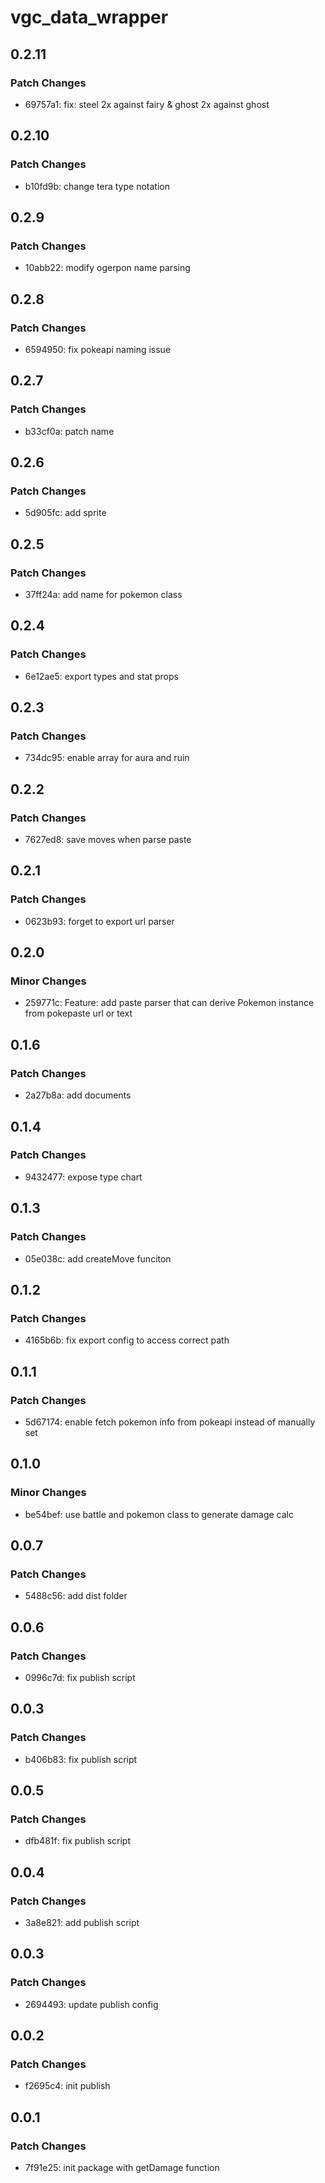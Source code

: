 # vgc_data_wrapper

## 0.2.11

### Patch Changes

- 69757a1: fix: steel 2x against fairy & ghost 2x against ghost

## 0.2.10

### Patch Changes

- b10fd9b: change tera type notation

## 0.2.9

### Patch Changes

- 10abb22: modify ogerpon name parsing

## 0.2.8

### Patch Changes

- 6594950: fix pokeapi naming issue

## 0.2.7

### Patch Changes

- b33cf0a: patch name

## 0.2.6

### Patch Changes

- 5d905fc: add sprite

## 0.2.5

### Patch Changes

- 37ff24a: add name for pokemon class

## 0.2.4

### Patch Changes

- 6e12ae5: export types and stat props

## 0.2.3

### Patch Changes

- 734dc95: enable array for aura and ruin

## 0.2.2

### Patch Changes

- 7627ed8: save moves when parse paste

## 0.2.1

### Patch Changes

- 0623b93: forget to export url parser

## 0.2.0

### Minor Changes

- 259771c: Feature: add paste parser that can derive Pokemon instance from pokepaste url or text

## 0.1.6

### Patch Changes

- 2a27b8a: add documents

## 0.1.4

### Patch Changes

- 9432477: expose type chart

## 0.1.3

### Patch Changes

- 05e038c: add createMove funciton

## 0.1.2

### Patch Changes

- 4165b6b: fix export config to access correct path

## 0.1.1

### Patch Changes

- 5d67174: enable fetch pokemon info from pokeapi instead of manually set

## 0.1.0

### Minor Changes

- be54bef: use battle and pokemon class to generate damage calc

## 0.0.7

### Patch Changes

- 5488c56: add dist folder

## 0.0.6

### Patch Changes

- 0996c7d: fix publish script

## 0.0.3

### Patch Changes

- b406b83: fix publish script

## 0.0.5

### Patch Changes

- dfb481f: fix publish script

## 0.0.4

### Patch Changes

- 3a8e821: add publish script

## 0.0.3

### Patch Changes

- 2694493: update publish config

## 0.0.2

### Patch Changes

- f2695c4: init publish

## 0.0.1

### Patch Changes

- 7f91e25: init package with getDamage function
